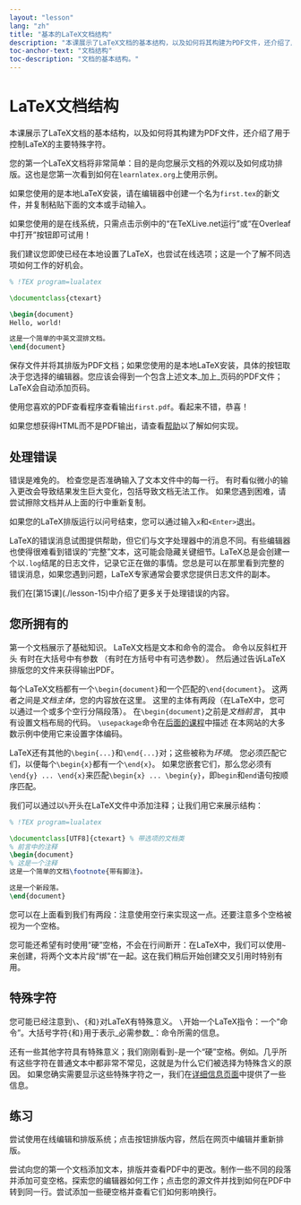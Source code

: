 ```yaml
---
layout: "lesson"
lang: "zh"
title: "基本的LaTeX文档结构"
description: "本课展示了LaTeX文档的基本结构，以及如何将其构建为PDF文件，还介绍了用于控制LaTeX的主要特殊字符。"
toc-anchor-text: "文档结构"
toc-description: "文档的基本结构。"
---
```


# LaTeX文档结构

<span
  class="summary">本课展示了LaTeX文档的基本结构，以及如何将其构建为PDF文件，还介绍了用于控制LaTeX的主要特殊字符。</span>

您的第一个LaTeX文档将非常简单：目的是向您展示文档的外观以及如何成功排版。这也是您第一次看到如何在`learnlatex.org`上使用示例。

如果您使用的是本地LaTeX安装，请在编辑器中创建一个名为`first.tex`的新文件，并复制粘贴下面的文本或手动输入。

如果您使用的是在线系统，只需点击示例中的“在TeXLive.net运行”或“在Overleaf中打开”按钮即可试用！

<p
  class="hint">我们建议您即使已经在本地设置了LaTeX，也尝试在线选项；这是一个了解不同选项如何工作的好机会。</p>

```latex
% !TEX program=lualatex

\documentclass{ctexart}

\begin{document}
Hello, world!

这是一个简单的中英文混排文档。
\end{document}
```

保存文件并将其排版为PDF文档；如果您使用的是本地LaTeX安装，具体的按钮取决于您选择的编辑器。您应该会得到一个包含上述文本_加上_页码的PDF文件；LaTeX会自动添加页码。

使用您喜欢的PDF查看程序查看输出`first.pdf`。看起来不错，恭喜！

如果您想获得HTML而不是PDF输出，请查看[帮助](./help)以了解如何实现。

## 处理错误

错误是难免的。
检查您是否准确输入了文本文件中的每一行。
有时看似微小的输入更改会导致结果发生巨大变化，包括导致文档无法工作。
如果您遇到困难，请尝试擦除文档并从上面的行中重新复制。

如果您的LaTeX排版运行以问号结束，您可以通过输入`x`和`<Enter>`退出。

LaTeX的错误消息试图提供帮助，但它们与文字处理器中的消息不同。有些编辑器也使得很难看到错误的“完整”文本，这可能会隐藏关键细节。LaTeX总是会创建一个以`.log`结尾的日志文件，记录它正在做的事情。您总是可以在那里看到完整的错误消息，如果您遇到问题，LaTeX专家通常会要求您提供日志文件的副本。

<p
  class="hint">我们在[第15课](./lesson-15)中介绍了更多关于处理错误的内容。</p>

## 您所拥有的

第一个文档展示了基础知识。
LaTeX文档是文本和命令的混合。
命令以反斜杠开头
有时在大括号中有参数
（有时在方括号中有可选参数）。
然后通过告诉LaTeX排版您的文件来获得输出PDF。

每个LaTeX文档都有一个`\begin{document}`和一个匹配的`\end{document}`。
这两者之间是*文档主体*，您的内容放在这里。
这里的主体有两段（在LaTeX中，您可以通过一个或多个空行分隔段落）。
在`\begin{document}`之前是*文档前言*，
其中有设置文档布局的代码。
`\usepackage`命令在[后面的课程](lesson-06)中描述
在本网站的大多数示例中使用它来设置字体编码。

LaTeX还有其他的`\begin{...}`和`\end{...}`对；这些被称为*环境*。
您必须匹配它们，以便每个`\begin{x}`都有一个`\end{x}`。
如果您嵌套它们，那么您必须有`\end{y} ... \end{x}`来匹配`\begin{x} ... \begin{y}`，即`begin`和`end`语句按顺序匹配。

我们可以通过以`%`开头在LaTeX文件中添加注释；让我们用它来展示结构：

```latex
% !TEX program=lualatex

\documentclass[UTF8]{ctexart} % 带选项的文档类
% 前言中的注释
\begin{document}
% 这是一个注释
这是一个简单的文档\footnote{带有脚注}。

这是一个新段落。
\end{document}
```

您可以在上面看到我们有两段：注意使用空行来实现这一点。还要注意多个空格被视为一个空格。

您可能还希望有时使用“硬”空格，不会在行间断开：在LaTeX中，我们可以使用`~`来创建，将两个文本片段“绑”在一起。这在我们稍后开始创建交叉引用时特别有用。

## 特殊字符

您可能已经注意到``\``、`{`和`}`对LaTeX有特殊意义。
``\``开始一个LaTeX指令：一个“命令”。大括号字符`{`和`}`用于表示_必需参数_：命令所需的信息。

还有一些其他字符具有特殊意义；我们刚刚看到`~`是一个“硬”空格。例如。几乎所有这些字符在普通文本中都非常不常见，这就是为什么它们被选择为特殊含义的原因。
如果您确实需要显示这些特殊字符之一，我们在[详细信息页面](more-03)中提供了一些信息。

## 练习

尝试使用在线编辑和排版系统；点击按钮排版内容，然后在网页中编辑并重新排版。

尝试向您的第一个文档添加文本，排版并查看PDF中的更改。制作一些不同的段落并添加可变空格。探索您的编辑器如何工作；点击您的源文件并找到如何在PDF中转到同一行。尝试添加一些硬空格并查看它们如何影响换行。
